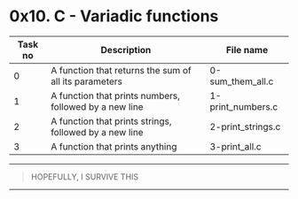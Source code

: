 # 0x10. C - Variadic functions

| Task no | Description                                            | File name         |
| ------- | ------------------------------------------------------ | ----------------- |
| 0       | A function that returns the sum of all its parameters  | 0-sum_them_all.c  |
| 1       | A function that prints numbers, followed by a new line | 1-print_numbers.c |
| 2       | A function that prints strings, followed by a new line | 2-print_strings.c |
| 3       | A function that prints anything                        | 3-print_all.c     |

---

> HOPEFULLY, I SURVIVE THIS

---
